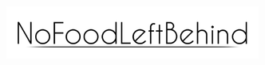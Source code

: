 ![No Food Left Behind](https://raw.githubusercontent.com/sevehooker/NoFoodLeftBehind/master/public/images/logo.png)
